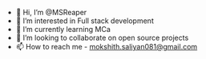 - 👋 Hi, I’m @MSReaper
- 👀 I’m interested in Full stack development
- 🌱 I’m currently learning MCa
- 💞️ I’m looking to collaborate on open source projects
- 📫 How to reach me - mokshith.saliyan081@gmail.com

<!---
MSReaper/MSReaper is a ✨ special ✨ repository because its `README.md` (this file) appears on your GitHub profile.
You can click the Preview link to take a look at your changes.
--->
